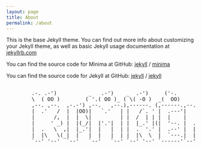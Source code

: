 ```yaml
---
layout: page
title: About
permalink: /about
---
```


This is the base Jekyll theme. You can find out more info about customizing your Jekyll theme, as well as basic Jekyll usage documentation at [jekyllrb.com](https://jekyllrb.com/)

You can find the source code for Minima at GitHub:
[jekyll][jekyll-organization] /
[minima](https://github.com/jekyll/minima)

You can find the source code for Jekyll at GitHub:
[jekyll][jekyll-organization] /
[jekyll](https://github.com/jekyll/jekyll)


[jekyll-organization]: https://github.com/jekyll

<html>
    <head>
        <link rel="stylesheet" href="style.css">
    </head>
    <body>
        <div><pre><center>
        .-. .-')          _   .-')    _  .-')     ('-.       .-') _           ('-.   
        \  ( OO )        ( '.( OO )_ ( \( -O )  _(  OO)     ( OO ) )        _(  OO)  
        ,--. ,--.  ,-.-') ,--.   ,--.),------. (,------.,--./ ,--,' ,-.-') (,------. 
        |  .'   /  |  |OO)|   `.'   | |   /`. ' |  .---'|   \ |  |\ |  |OO) |  .---' 
        |      /,  |  |  \|         | |  /  | | |  |    |    \|  | )|  |  \ |  |     
        |     ' _) |  |(_/|  |'.'|  | |  |_.' |(|  '--. |  .     |/ |  |(_/(|  '--.  
        |  .   \  ,|  |_.'|  |   |  | |  .  '.' |  .--' |  |\    | ,|  |_.' |  .--'  
        |  |\   \(_|  |   |  |   |  | |  |\  \  |  `---.|  | \   |(_|  |    |  `---. 
        `--' '--'  `--'   `--'   `--' `--' '--' `------'`--'  `--'  `--'    `------' 
        </center></pre></div>
    </body>
</html>
 